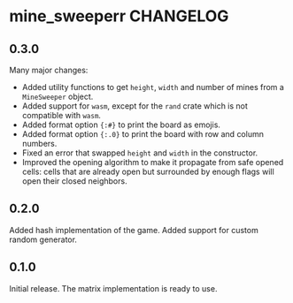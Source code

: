 # mine_sweeperr CHANGELOG

## 0.3.0
Many major changes:
- Added utility functions to get `height`, `width` and number of mines from a `MineSweeper` object.
- Added support for `wasm`, except for the `rand` crate which is not compatible with `wasm`.
- Added format option `{:#}` to print the board as emojis.
- Added format option `{:.0}` to print the board with row and column numbers.
- Fixed an error that swapped `height` and `width` in the constructor.
- Improved the opening algorithm to make it propagate from safe opened cells:
cells that are already open but surrounded by enough flags will open their closed neighbors.

## 0.2.0
Added hash implementation of the game. Added support for custom random generator.

## 0.1.0
Initial release. The matrix implementation is ready to use.
